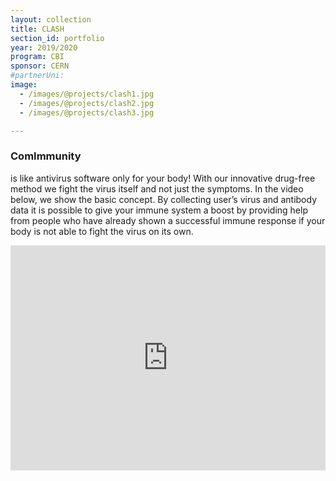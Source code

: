 ```yaml
---
layout: collection
title: CLASH
section_id: portfolio
year: 2019/2020
program: CBI
sponsor: CERN
#partnerUni:
image:
  - /images/@projects/clash1.jpg
  - /images/@projects/clash2.jpg
  - /images/@projects/clash3.jpg

---
```


### **ComImmunity** 

is like antivirus software only for your body! With our innovative  drug-free method we fight the virus itself and not just the symptoms. In the video below, we show the basic concept. By collecting user’s virus  and antibody data it is possible to give your immune system a boost by  providing help from people who have already shown a successful immune  response if your body is not able to fight the virus on its own.

<iframe src="https://www.youtube.com/embed/K09Hq4Dn2xM" width="100%" height="360" frameborder="0" allow="autoplay; fullscreen" allowfullscreen></iframe>